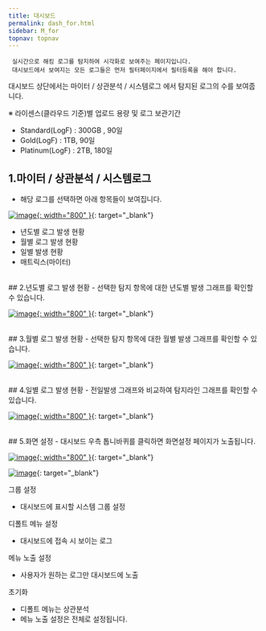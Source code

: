 ```yaml
---
title: 대시보드
permalink: dash_for.html
sidebar: M_for
topnav: topnav
---
```


     실시간으로 해킹 로그를 탐지하여 시각화로 보여주는 페이지입니다.
     대시보드에서 보여지는 모든 로그들은 먼저 필터페이지에서 필터등록을 해야 합니다.

대시보드 상단에서는 마이터 / 상관분석 / 시스템로그 에서 탐지된 로그의 수를 보여줍니다.

※ 라이센스(클라우드 기준)별 업로드 용량 및 로그 보관기간
- Standard(LogF) : 300GB , 90일
- Gold(LogF) : 1TB, 90일
- Platinum(LogF) : 2TB, 180일

## 1.마이터 / 상관분석 / 시스템로그
- 해당 로그를 선택하면 아래 항목들이 보여집니다.

[![image](/docs/images/Manual/forensic/dash/1.png){: width="800" }](/docs/images/Manual/forensic/dash/1.png){: target="_blank"}

- 년도별 로그 발생 현황
- 월별 로그 발생 현황
- 일별 발생 현황
- 매트릭스(마이터)

<br />
## 2.년도별 로그 발생 현황
- 선택한 탐지 항목에 대한 년도별 발생 그래프를 확인할 수 있습니다.

[![image](/docs/images/Manual/forensic/dash/2.png){: width="800" }](/docs/images/Manual/forensic/dash/2.png){: target="_blank"}

<br />
## 3.월별 로그 발생 현황
- 선택한 탐지 항목에 대한 월별 발생 그래프를 확인할 수 있습니다.

[![image](/docs/images/Manual/forensic/dash/3.png){: width="800" }](/docs/images/Manual/forensic/dash/3.png){: target="_blank"}

<br />
## 4.일별 로그 발생 현황
- 전일발생 그래프와 비교하여 탐지라인 그래프를 확인할 수 있습니다.

[![image](/docs/images/Manual/forensic/dash/4.png){: width="800" }](/docs/images/Manual/forensic/dash/4.png){: target="_blank"}

<br />
## 5.화면 설정
- 대시보드 우측 톱니바퀴를 클릭하면 화면설정 페이지가 노출됩니다.

[![image](/docs/images/Manual/forensic/dash/5.png){: width="800" }](/docs/images/Manual/forensic/dash/5.png){: target="_blank"}

[![image](/docs/images/Manual/forensic/dash/6.png)](/docs/images/Manual/forensic/dash/6.png){: target="_blank"}

그룹 설정

- 대시보드에 표시할 시스템 그룹 설정

디폴트 메뉴 설정

- 대시보드에 접속 시 보이는 로그

메뉴 노출 설정

- 사용자가 원하는 로그만 대시보드에 노출

초기화

- 디폴트 메뉴는 상관분석
- 메뉴 노출 설정은 전체로 설정됩니다.